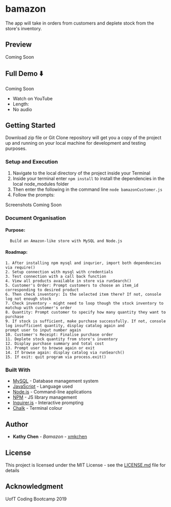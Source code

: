 # bamazon
The app will take in orders from customers and deplete stock from the store's inventory.

## Preview

Coming Soon


## Full Demo  ⬇️

Coming Soon

* Watch on YouTube
* Length: 
* No audio

## Getting Started

Download zip file or Git Clone repository will get you a copy of the project up and running on your local machine for development and testing purposes.

### Setup and Execution

1. Navigate to the local directory of the project inside your Terminal 
2. Inside your terminal enter `npm install` to install the dependencies in the local node_modules folder
3. Then enter the following in the command line `node bamazonCustomer.js`
4. Follow the prompts:

Screenshots Coming Soon

### Document Organisation

#### Purpose: 
      Build an Amazon-like store with MySQL and Node.js
    
#### Roadmap: 
    1. After installing npm mysql and inqurier, import both dependencies via require()
    2. Setup connection with mysql with credentials
    3. Test connection with a call back function
    4. View all products available in store via runSearch()
    5. Customer's Order: Prompt customers to choose an item_id corresponding to desired product
    6. Then check inventory: Is the selected item there? If not, console log not enough stock
    7. Check inventory - might need to loop though the stock inventory to matchup with customer's order
    8. Quantity: Prompt customer to specify how many quantity they want to purchase
    9. If stock is sufficient, make purchase successfully. If not, console log insufficient quantity, display catalog again and 
    prompt user to input number again
    10. Customer's Receipt: Finalise purchase order
    11. Deplete stock quantity from store's inventory 
    12. Display purchase summary and total cost
    13. Prompt user to browse again or exit
    14. If browse again: display catalog via runSearch()
    15. If exit: quit program via process.exit()


### Built With

* [MySQL](https://www.mysql.com/) - Database management system
* [JavaScript](http://www.dropwizard.io/1.0.2/docs/) - Language used
* [Node.js](https://nodejs.org/en/) - Command-line applications
* [NPM](https://www.npmjs.com/) - JS library management
* [Inquirer.js](https://www.npmjs.com/package/inquirer/) - Interactive prompting
* [Chalk](https://www.npmjs.com/package/chalk/) - Terminal colour


## Author

* **Kathy Chen** - *Bamazon* - [xmkchen](https://github.com/xmkchen/)

## License

This project is licensed under the MIT License - see the [LICENSE.md](https://github.com/xmkchen/bamazon/blob/master/LICENSE) file for details

## Acknowledgment

UofT Coding Bootcamp 2019
